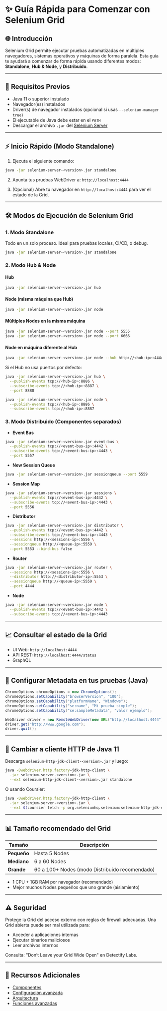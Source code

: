 # ✨ Guía Rápida para Comenzar con Selenium Grid

## 🌐 Introducción

Selenium Grid permite ejecutar pruebas automatizadas en múltiples navegadores, sistemas operativos y máquinas de forma paralela. Esta guía te ayudará a comenzar de forma rápida usando diferentes modos: **Standalone**, **Hub & Node**, y **Distribuido**.

---

## 📅 Requisitos Previos

* Java 11 o superior instalado
* Navegador(es) instalados
* Driver(s) de navegador instalados (opcional si usas `--selenium-manager true`)
* El ejecutable de Java debe estar en el `PATH`
* Descargar el archivo `.jar` del [Selenium Server](https://www.selenium.dev/downloads/)

---

## ⚡ Inicio Rápido (Modo Standalone)

1. Ejecuta el siguiente comando:

```bash
java -jar selenium-server-<version>.jar standalone
```

2. Apunta tus pruebas WebDriver a: `http://localhost:4444`

3. (Opcional) Abre tu navegador en `http://localhost:4444` para ver el estado de la Grid.

---

## 🛠️ Modos de Ejecución de Selenium Grid

### 1. Modo Standalone

Todo en un solo proceso. Ideal para pruebas locales, CI/CD, o debug.

```bash
java -jar selenium-server-<version>.jar standalone
```

### 2. Modo Hub & Node

#### Hub

```bash
java -jar selenium-server-<version>.jar hub
```

#### Node (misma máquina que Hub)

```bash
java -jar selenium-server-<version>.jar node
```

#### Múltiples Nodes en la misma máquina

```bash
java -jar selenium-server-<version>.jar node --port 5555
java -jar selenium-server-<version>.jar node --port 6666
```

#### Node en máquina diferente al Hub

```bash
java -jar selenium-server-<version>.jar node --hub http://<hub-ip>:4444
```

Si el Hub no usa puertos por defecto:

```bash
java -jar selenium-server-<version>.jar hub \
  --publish-events tcp://<hub-ip>:8886 \
  --subscribe-events tcp://<hub-ip>:8887 \
  --port 8888

java -jar selenium-server-<version>.jar node \
  --publish-events tcp://<hub-ip>:8886 \
  --subscribe-events tcp://<hub-ip>:8887
```

### 3. Modo Distribuido (Componentes separados)

* **Event Bus**

```bash
java -jar selenium-server-<version>.jar event-bus \
  --publish-events tcp://<event-bus-ip>:4442 \
  --subscribe-events tcp://<event-bus-ip>:4443 \
  --port 5557
```

* **New Session Queue**

```bash
java -jar selenium-server-<version>.jar sessionqueue --port 5559
```

* **Session Map**

```bash
java -jar selenium-server-<version>.jar sessions \
  --publish-events tcp://<event-bus-ip>:4442 \
  --subscribe-events tcp://<event-bus-ip>:4443 \
  --port 5556
```

* **Distributor**

```bash
java -jar selenium-server-<version>.jar distributor \
  --publish-events tcp://<event-bus-ip>:4442 \
  --subscribe-events tcp://<event-bus-ip>:4443 \
  --sessions http://<sessions-ip>:5556 \
  --sessionqueue http://<queue-ip>:5559 \
  --port 5553 --bind-bus false
```

* **Router**

```bash
java -jar selenium-server-<version>.jar router \
  --sessions http://<sessions-ip>:5556 \
  --distributor http://<distributor-ip>:5553 \
  --sessionqueue http://<queue-ip>:5559 \
  --port 4444
```

* **Node**

```bash
java -jar selenium-server-<version>.jar node \
  --publish-events tcp://<event-bus-ip>:4442 \
  --subscribe-events tcp://<event-bus-ip>:4443
```

---

## 📈 Consultar el estado de la Grid

* UI Web: `http://localhost:4444`
* API REST: `http://localhost:4444/status`
* GraphQL

---

## 💪 Configurar Metadata en tus pruebas (Java)

```java
ChromeOptions chromeOptions = new ChromeOptions();
chromeOptions.setCapability("browserVersion", "100");
chromeOptions.setCapability("platformName", "Windows");
chromeOptions.setCapability("se:name", "Mi prueba simple");
chromeOptions.setCapability("se:sampleMetadata", "valor ejemplo");

WebDriver driver = new RemoteWebDriver(new URL("http://localhost:4444"), chromeOptions);
driver.get("http://www.google.com");
driver.quit();
```

---

## 🚀 Cambiar a cliente HTTP de Java 11

Descarga `selenium-http-jdk-client-<version>.jar` y luego:

```bash
java -Dwebdriver.http.factory=jdk-http-client \
  -jar selenium-server-<version>.jar \
  --ext selenium-http-jdk-client-<version>.jar standalone
```

O usando Coursier:

```bash
java -Dwebdriver.http.factory=jdk-http-client \
  -jar selenium-server-<version>.jar \
  --ext $(coursier fetch -p org.seleniumhq.selenium:selenium-http-jdk-client:<version>) standalone
```

---

## 📊 Tamaño recomendado del Grid

| Tamaño      | Descripción                                    |
| ----------- | ---------------------------------------------- |
| **Pequeño** | Hasta 5 Nodes                                  |
| **Mediano** | 6 a 60 Nodes                                   |
| **Grande**  | 60 a 100+ Nodes (modo Distribuido recomendado) |

* 1 CPU + 1GB RAM por navegador (recomendado)
* Mejor muchos Nodes pequeños que uno grande (aislamiento)

---

## ⚠️ Seguridad

Protege la Grid del acceso externo con reglas de firewall adecuadas. Una Grid abierta puede ser mal utilizada para:

* Acceder a aplicaciones internas
* Ejecutar binarios maliciosos
* Leer archivos internos

Consulta: "Don’t Leave your Grid Wide Open" en Detectify Labs.

---

## 📖 Recursos Adicionales

* [Componentes](https://www.selenium.dev/documentation/grid/components/)
* [Configuración avanzada](https://www.selenium.dev/documentation/grid/configuration/)
* [Arquitectura](https://www.selenium.dev/documentation/grid/architecture/)
* [Funciones avanzadas](https://www.selenium.dev/documentation/grid/advanced_features/)

